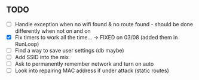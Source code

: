 ## TODO 

- [ ] Handle exception when no wifi found & no route found - should be done differently 
when not on and on 
- [x] Fix timers to work all the time... -> FIXED on 03/08 (added them in RunLoop)
- [ ] Find a way to save user settings (db maybe)
- [ ] Add SSID into the mix 
- [ ] Ask to permanently remember network and turn on auto 
- [ ] Look into repairing MAC address if under attack (static routes)
